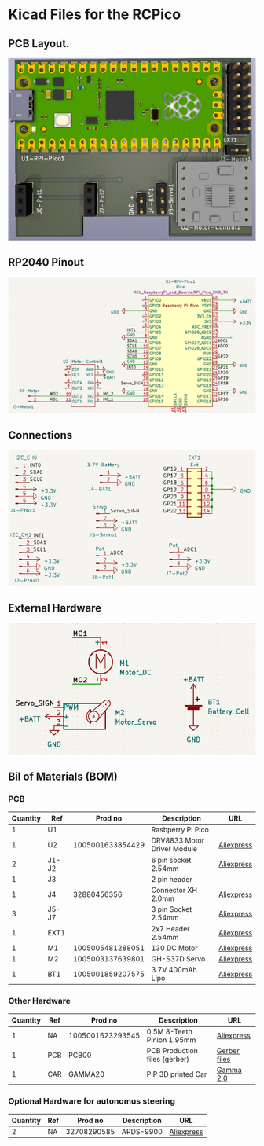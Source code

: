 # Kicad Files for the RCPico
## PCB Layout. 
 ![PCB Layout](../images/PCB_Overview.png?raw=true "PCB Layout")

## RP2040 Pinout 
![PCB Layout](../images/Pico_Pinout.png?raw=true "Pico Pinout")

## Connections
![PCB Connections](../images/connector_sch.png?raw=true "Connections")

## External Hardware
![PCB EXT_Hardware](../images/sch_ext_comp.png?raw=true "Ext Hardware")


## Bil of Materials (BOM)
### PCB

| Quantity | Ref   | Prod no             | Description                | URL                                                         |
|----------|-------|---------------------|-----------------------------|------------------------------------------------------------|
| 1        | U1    |                     | Rasbperry Pi Pico           |     |
| 1        | U2    | 1005001633854429    | DRV8833 Motor Driver Module |[Aliexpress](https://www.aliexpress.com/item/1005001633854429.html)    |
| 2        | J1-J2 |                     | 6 pin socket 2.54mm         | [Aliexpress](https://www.aliexpress.com/item/1005005522977746.html)     |
| 1        | J3    |                     | 2 pin header                |     |
| 1        | J4    | 32880456356         | Connector XH 2.0mm          |  [Aliexpress](https://www.aliexpress.com/item/32880456356.html)        |
| 3        | J5-J7 |                     | 3 pin Socket 2.54mm         |  [Aliexpress](https://www.aliexpress.com/item/1005005522977746.html)   |
| 1        | EXT1  |                     | 2x7 Header 2.54mm           |  [Aliexpress](https://www.aliexpress.com/item/1005004123467947.html)  |
| 1        |  M1   | 1005005481288051    | 130 DC Motor                |  [Aliexpress](https://www.aliexpress.com/item/1005005481288051.html)  |
| 1        |  M2   | 1005003137639801    | GH-S37D Servo               |  [Aliexpress](https://www.aliexpress.com/item/1005003137639801.html)  |
| 1        |  BT1  | 1005001859207575    | 3.7V 400mAh Lipo            |  [Aliexpress](https://www.aliexpress.com/item/1005001859207575.html)  |

### Other Hardware 

| Quantity | Ref   | Prod no             | Description                | URL                                                         |
|----------|--------|---------------------|-----------------------------|------------------------------------------------------------|
| 1        |  NA    | 1005001623293545    | 0.5M 8-Teeth Pinion 1.95mm    |  [Aliexpress](https://www.aliexpress.com/item/1005001623293545.html)   |
| 1        | PCB    | PCB00               | PCB Production files (gerber) |  [Gerber files](./gerber/gemma20Pico.zip?raw=true "Gerber files")
| 1        | CAR    | GAMMA20             | PIP 3D printed Car            |  [Gamma 2.0](https://cults3d.com/en/3d-model/gadget/gamma-2-demo)     |


### Optional Hardware for autonomus steering

| Quantity | Ref   | Prod no             | Description                | URL                                                         |
|----------|-------|---------------------|-----------------------------|------------------------------------------------------------|
| 2        |  NA    | 32708290585        |  APDS-9900                  |  [Aliexpress](https://www.aliexpress.com/item/32708290585.html)       |


 


